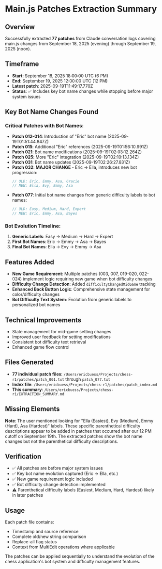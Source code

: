 # Main.js Patches Extraction Summary

## Overview
Successfully extracted **77 patches** from Claude conversation logs covering main.js changes from September 18, 2025 (evening) through September 19, 2025 (noon).

## Timeframe
- **Start**: September 18, 2025 18:00:00 UTC (6 PM)
- **End**: September 19, 2025 12:00:00 UTC (12 PM)
- **Latest patch**: 2025-09-19T11:49:17.770Z
- **Status**: ✅ Includes key bot name changes while stopping before major system issues

## Key Bot Name Changes Found

### Critical Patches with Bot Names:
- **Patch 012-014**: Introduction of "Eric" bot name (2025-09-19T01:51:44.847Z)
- **Patch 015**: Additional "Eric" references (2025-09-19T01:56:10.991Z)
- **Patch 021**: Bot name modifications (2025-09-19T02:03:12.264Z)
- **Patch 025**: More "Eric" integration (2025-09-19T02:10:13.134Z)
- **Patch 031**: Bot name updates (2025-09-19T02:26:27.631Z)
- **Patch 032**: **MAJOR CHANGE** - Eric → Ella, introduces new bot progression:
  ```javascript
  // OLD: Eric, Emmy, Asa, Gracie
  // NEW: Ella, Evy, Emmy, Asa
  ```
- **Patch 077**: Initial bot name changes from generic difficulty labels to bot names:
  ```javascript
  // OLD: Easy, Medium, Hard, Expert
  // NEW: Eric, Emmy, Asa, Bayes
  ```

### Bot Evolution Timeline:
1. **Generic Labels**: Easy → Medium → Hard → Expert
2. **First Bot Names**: Eric → Emmy → Asa → Bayes
3. **Final Bot Names**: Ella → Evy → Emmy → Asa

## Features Added
- **New Game Requirement**: Multiple patches (003, 007, 019-020, 022-024) implement logic requiring new game when bot difficulty changes
- **Difficulty Change Detection**: Added `difficultyChangedMidGame` tracking
- **Enhanced Back Button Logic**: Comprehensive state management for color/difficulty changes
- **Bot Difficulty Text System**: Evolution from generic labels to personalized bot names

## Technical Improvements
- State management for mid-game setting changes
- Improved user feedback for setting modifications
- Consistent bot difficulty text retrieval
- Enhanced game flow control

## Files Generated
- **77 individual patch files**: `/Users/ericbuess/Projects/chess-r1/patches/patch_001.txt` through `patch_077.txt`
- **Index file**: `/Users/ericbuess/Projects/chess-r1/patches/patch_index.md`
- **This summary**: `/Users/ericbuess/Projects/chess-r1/EXTRACTION_SUMMARY.md`

## Missing Elements
**Note**: The user mentioned looking for "Ella (Easiest), Evy (Medium), Emmy (Hard), Asa (Hardest)" labels. These specific parenthetical difficulty descriptions appear to be added in patches that occurred after our 12 PM cutoff on September 19th. The extracted patches show the bot name changes but not the parenthetical difficulty descriptions.

## Verification
- ✅ All patches are before major system issues
- ✅ Key bot name evolution captured (Eric → Ella, etc.)
- ✅ New game requirement logic included
- ✅ Bot difficulty change detection implemented
- ⚠️ Parenthetical difficulty labels (Easiest, Medium, Hard, Hardest) likely in later patches

## Usage
Each patch file contains:
- Timestamp and source reference
- Complete old/new string comparison
- Replace-all flag status
- Context from MultiEdit operations where applicable

The patches can be applied sequentially to understand the evolution of the chess application's bot system and difficulty management features.